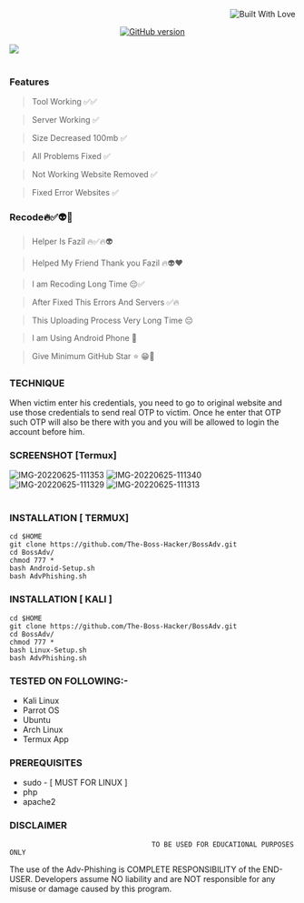 <p align="right">
  <a><img title="Built With Love" src="https://forthebadge.com/images/badges/uses-html.svg" ></a>
 </p>
<p align="center">
<a href="https://github.com/Ignitetch/BossAdv/releases"><img title="GitHub version" src="https://img.shields.io/badge/version-1.0-greeb" ></a>  
</p>
<img src="https://user-images.githubusercontent.com/55870659/92557010-185f5e80-f220-11ea-8d70-6a5208433ea6.png"></a>


<br>
<br>

### Features
> Tool Working ✅✅

> Server Working ✅

> Size Decreased 100mb ✅

> All Problems Fixed ✅

> Not Working Website Removed ✅

> Fixed Error Websites ✅
### Recode🔥✅👽🤗

> Helper Is Fazil 🔥✅🔥👽

> Helped My Friend Thank you Fazil 🔥👽❤️

> I am Recoding Long Time 😔✅

> After Fixed This Errors And Servers ✅🔥

> This Uploading Process Very Long Time 😔

> I am Using Android Phone 🤳

> Give Minimum GitHub Star ⭐ 😁🤭


### TECHNIQUE
When victim enter his credentials, you need to go to original website and use those credentials to send real OTP to victim. Once he enter that OTP such OTP will also be there with you and you will be allowed to login the account before him.


### SCREENSHOT [Termux]
<img src="https://i.ibb.co/s5kyN3T/IMG-20220625-111353.jpg" alt="IMG-20220625-111353" border="0" />
<img src="https://i.ibb.co/Pjj9C1P/IMG-20220625-111340.jpg" alt="IMG-20220625-111340" border="0">
<img src="https://i.ibb.co/bzVJZjg/IMG-20220625-111329.jpg" alt="IMG-20220625-111329" border="0">
<img src="https://i.ibb.co/Jm43zRM/IMG-20220625-111313.jpg" alt="IMG-20220625-111313" border="0">
<br>
<br>





### INSTALLATION [ TERMUX]
```
cd $HOME 
git clone https://github.com/The-Boss-Hacker/BossAdv.git
cd BossAdv/
chmod 777 *
bash Android-Setup.sh
bash AdvPhishing.sh
```

### INSTALLATION [ KALI ]
```
cd $HOME
git clone https://github.com/The-Boss-Hacker/BossAdv.git
cd BossAdv/
chmod 777 *
bash Linux-Setup.sh
bash AdvPhishing.sh
```
### TESTED ON FOLLOWING:-
* Kali Linux 
* Parrot OS 
* Ubuntu 
* Arch Linux
* Termux App
### PREREQUISITES
* sudo - [ MUST FOR LINUX ]
* php
* apache2


### DISCLAIMER
                                       TO BE USED FOR EDUCATIONAL PURPOSES ONLY

The use of the Adv-Phishing is COMPLETE RESPONSIBILITY of the END-USER. Developers assume NO liability and are NOT responsible for any misuse or damage caused by this program. 
